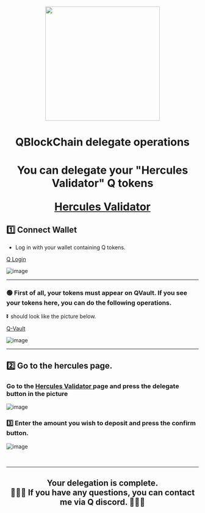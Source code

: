 <h1 align="center"><a href="https://hq.q.org/staking/validators/0x24327820664a9CEc76c482bff9f964864FfAed57" target="_blank"><img src="https://user-images.githubusercontent.com/101635385/231752054-36682dca-4867-4f9a-81e8-603449974937.png" width="300"></a></h1>
<h1 align="center"> QBlockChain delegate operations </h1>
<h1 align="center"> You can delegate your "Hercules Validator" Q tokens

<a href="https://hq.q.org/staking/validators/0x24327820664a9CEc76c482bff9f964864FfAed57" target="_blank" > Hercules Validator </a>
  



</h1>

## :one: Connect Wallet

* Log in with your wallet containing Q tokens. 

<a href="https://hq.q.org/staking/validators/0x24327820664a9CEc76c482bff9f964864FfAed57" target="_blank" > Q Login </a>

![image](https://user-images.githubusercontent.com/101635385/231523648-3d768515-e5e3-483e-b40b-a3761c33c268.png)

<hr>

### 🟢  First of all, your tokens must appear on QVault. If you see your tokens here, you can do the following operations. 

⏬ should look like the picture below.

<a href="https://hq.q.org/q-vault" target="_blank" > Q-Vault </a>

![image](https://user-images.githubusercontent.com/101635385/232748612-dff6c3c3-93fa-47d7-96de-b97c9df64e3d.png)



<hr>


## :two: Go to the hercules page.


<h3> Go to the <a href="https://hq.q.org/staking/validators/0x24327820664a9CEc76c482bff9f964864FfAed57" target="_blank" > Hercules Validator </a> page and press the delegate button in the picture </h3>

![image](https://user-images.githubusercontent.com/101635385/232749264-9bfc23b8-0854-4009-a2b8-65644871cf6b.png)


<h3> 3️⃣ Enter the amount you wish to deposit and press the confirm button. </h3>

![image](https://user-images.githubusercontent.com/101635385/231525147-64cadf7a-fd4b-4ed4-a4cc-ee996812efa5.png)

<br><hr>

<h2 align="center">Your delegation is complete. <br>🚀🚀🚀 If you have any questions, you can contact me via Q discord. 🚀🚀🚀</h2>

